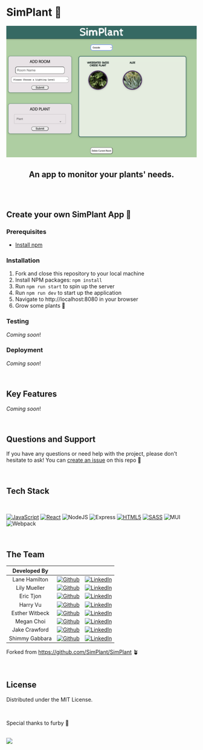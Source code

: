 # SimPlant 🌱

<div align="center">

<img src="src/app/assets/SimPlant.png" width="600" >

## An app to monitor your plants' needs.

<br>

</div>

<br>

## Create your own SimPlant App 🌷

### Prerequisites

- [Install npm](https://docs.npmjs.com/downloading-and-installing-node-js-and-npm)

### Installation

1. Fork and close this repository to your local machine
2. Install NPM packages: `npm install`
3. Run `npm run start` to spin up the server
4. Run `npm run dev` to start up the application
5. Navigate to http://localhost:8080 in your browser
6. Grow some plants 🌵

### Testing

_Coming soon_!

### Deployment

_Coming soon_!

<br>

## Key Features

_Coming soon_!

<br>

## Questions and Support

If you have any questions or need help with the project, please don't hesitate to ask! You can <a href="https://github.com/SimPlant-App/SimPlantV2">create an issue</a> on this repo 🌼

<br>

## Tech Stack

<br>

[![JavaScript][JavaScript]][JavaScript-url] [![React][React.js]][React-url] ![NodeJS](https://img.shields.io/badge/node.js-6DA55F?style=for-the-badge&logo=node.js&logoColor=white) ![Express](https://img.shields.io/badge/Express.js-000000?style=for-the-badge&logo=express&logoColor=white) [![HTML5][HTML5]][HTML5-url] [![SASS][SASS]][SASS-url] ![MUI](https://img.shields.io/badge/Material%20UI-007FFF?style=for-the-badge&logo=mui&logoColor=white) ![Webpack](https://img.shields.io/badge/webpack-%238DD6F9.svg?style=for-the-badge&logo=webpack&logoColor=black)

<br>

## The Team

|  Developed By  |                                                                                                                                                    |                                                                                                                                                       |
| :------------: | :------------------------------------------------------------------------------------------------------------------------------------------------: | :---------------------------------------------------------------------------------------------------------------------------------------------------: |
| Lane Hamilton  |    [![Github](https://img.shields.io/badge/github-%23121011.svg?style=for-the-badge&logo=github&logoColor=white)](https://github.com/LaneEcho)     |    [![LinkedIn](https://img.shields.io/badge/LinkedIn-%230077B5.svg?logo=linkedin&logoColor=white)](https://www.linkedin.com/in/aleyna-hamilton/)     |
|  Lily Mueller  | [![Github](https://img.shields.io/badge/github-%23121011.svg?style=for-the-badge&logo=github&logoColor=white)](https://github.com/liliannemueller) | [![LinkedIn](https://img.shields.io/badge/LinkedIn-%230077B5.svg?logo=linkedin&logoColor=white)](https://www.linkedin.com/in/lilianne-orlet-mueller/) |
|   Eric Tjon    |     [![Github](https://img.shields.io/badge/github-%23121011.svg?style=for-the-badge&logo=github&logoColor=white)](https://github.com/ectjon)      |        [![LinkedIn](https://img.shields.io/badge/LinkedIn-%230077B5.svg?logo=linkedin&logoColor=white)](https://www.linkedin.com/in/erictjon/)        |
|    Harry Vu    |    [![Github](https://img.shields.io/badge/github-%23121011.svg?style=for-the-badge&logo=github&logoColor=white)](https://github.com/boilerpot)    |          [![LinkedIn](https://img.shields.io/badge/LinkedIn-%230077B5.svg?logo=linkedin&logoColor=white)](https://www.linkedin.com/in/hnvu/)          |
| Esther Witbeck |    [![Github](https://img.shields.io/badge/github-%23121011.svg?style=for-the-badge&logo=github&logoColor=white)](https://github.com/eswitbeck)    |     [![LinkedIn](https://img.shields.io/badge/LinkedIn-%230077B5.svg?logo=linkedin&logoColor=white)](https://www.linkedin.com/in/esther-witbeck/)     |
|   Megan Choi   |     [![Github](https://img.shields.io/badge/github-%23121011.svg?style=for-the-badge&logo=github&logoColor=white)](https://github.com/mgnchoi)     |        [![LinkedIn](https://img.shields.io/badge/LinkedIn-%230077B5.svg?logo=linkedin&logoColor=white)](https://www.linkedin.com/in/mgnchoi/)         |
| Jake Crawford  |  [![Github](https://img.shields.io/badge/github-%23121011.svg?style=for-the-badge&logo=github&logoColor=white)](https://github.com/jake-up-0517)   |    [![LinkedIn](https://img.shields.io/badge/LinkedIn-%230077B5.svg?logo=linkedin&logoColor=white)](https://www.linkedin.com/in/jakecrawford512/)     |
| Shimmy Gabbara |    [![Github](https://img.shields.io/badge/github-%23121011.svg?style=for-the-badge&logo=github&logoColor=white)](https://github.com/shimmy25)     |     [![LinkedIn](https://img.shields.io/badge/LinkedIn-%230077B5.svg?logo=linkedin&logoColor=white)](https://www.linkedin.com/in/shimmygabbara/)      |

Forked from https://github.com/SimPlant/SimPlant 🪴

<br>

## License

Distributed under the MIT License.

<br>

Special thanks to furby 🌺

<br>

<img src="https://encrypted-tbn0.gstatic.com/images?q=tbn:ANd9GcRrXw0lnSTV05kBNAT7HlIrvrkCYKPDcrp3xpJfoUwUZT2_SFWPIVqHjqwOi2j-WRP66I0&usqp=CAU">

<!-- Logo Links -->

[React.js]: https://img.shields.io/badge/react-%2320232a.svg?style=for-the-badge&logo=react&logoColor=%2361DAFB
[React-url]: https://reactjs.org/
[JavaScript]: https://img.shields.io/badge/javascript-%23323330.svg?style=for-the-badge&logo=javascript&logoColor=%23F7DF1E
[JavaScript-url]: https://www.javascript.com/
[HTML5]: https://img.shields.io/badge/html5-%23E34F26.svg?style=for-the-badge&logo=html5&logoColor=white
[HTML5-url]: https://developer.mozilla.org/en-US/docs/Web/HTML/
[SASS]: https://img.shields.io/badge/SASS-hotpink.svg?style=for-the-badge&logo=SASS&logoColor=white
[SASS-url]: https://sass-lang.com/
